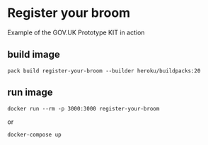 # Register your broom
Example of the GOV.UK Prototype KIT in action


## build image

```
pack build register-your-broom --builder heroku/buildpacks:20
```

[//]: # (or)

[//]: # (```)

[//]: # (docker build -t register-your-broom .)

[//]: # (```)

## run image

```
docker run --rm -p 3000:3000 register-your-broom
```
or
```
docker-compose up
```
